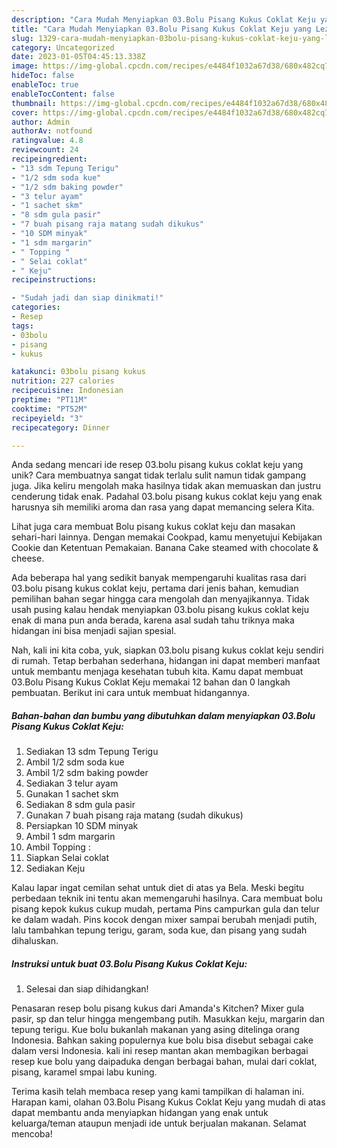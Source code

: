 ```yaml
---
description: "Cara Mudah Menyiapkan 03.Bolu Pisang Kukus Coklat Keju yang Lezat Sekali"
title: "Cara Mudah Menyiapkan 03.Bolu Pisang Kukus Coklat Keju yang Lezat Sekali"
slug: 1329-cara-mudah-menyiapkan-03bolu-pisang-kukus-coklat-keju-yang-lezat-sekali
category: Uncategorized
date: 2023-01-05T04:45:13.338Z
image: https://img-global.cpcdn.com/recipes/e4484f1032a67d38/680x482cq70/03bolu-pisang-kukus-coklat-keju-foto-resep-utama.jpg
hideToc: false
enableToc: true
enableTocContent: false
thumbnail: https://img-global.cpcdn.com/recipes/e4484f1032a67d38/680x482cq70/03bolu-pisang-kukus-coklat-keju-foto-resep-utama.jpg
cover: https://img-global.cpcdn.com/recipes/e4484f1032a67d38/680x482cq70/03bolu-pisang-kukus-coklat-keju-foto-resep-utama.jpg
author: Admin
authorAv: notfound
ratingvalue: 4.8
reviewcount: 24
recipeingredient:
- "13 sdm Tepung Terigu"
- "1/2 sdm soda kue"
- "1/2 sdm baking powder"
- "3 telur ayam"
- "1 sachet skm"
- "8 sdm gula pasir"
- "7 buah pisang raja matang sudah dikukus"
- "10 SDM minyak"
- "1 sdm margarin"
- " Topping "
- " Selai coklat"
- " Keju"
recipeinstructions:

- "Sudah jadi dan siap dinikmati!"
categories:
- Resep
tags:
- 03bolu
- pisang
- kukus

katakunci: 03bolu pisang kukus 
nutrition: 227 calories
recipecuisine: Indonesian
preptime: "PT11M"
cooktime: "PT52M"
recipeyield: "3"
recipecategory: Dinner

---
```





Anda sedang mencari ide resep 03.bolu pisang kukus coklat keju yang unik? Cara membuatnya sangat tidak terlalu sulit namun tidak gampang juga. Jika keliru mengolah maka hasilnya tidak akan memuaskan dan justru cenderung tidak enak. Padahal 03.bolu pisang kukus coklat keju yang enak harusnya sih memiliki aroma dan rasa yang dapat memancing selera Kita.





Lihat juga cara membuat Bolu pisang kukus coklat keju dan masakan sehari-hari lainnya. Dengan memakai Cookpad, kamu menyetujui Kebijakan Cookie dan Ketentuan Pemakaian. Banana Cake steamed with chocolate &amp; cheese.

Ada beberapa hal yang sedikit banyak mempengaruhi kualitas rasa dari 03.bolu pisang kukus coklat keju, pertama dari jenis bahan, kemudian pemilihan bahan segar hingga cara mengolah dan menyajikannya. Tidak usah pusing kalau hendak menyiapkan 03.bolu pisang kukus coklat keju enak di mana pun anda berada, karena asal sudah tahu triknya maka hidangan ini bisa menjadi sajian spesial.






Nah, kali ini kita coba, yuk, siapkan 03.bolu pisang kukus coklat keju sendiri di rumah. Tetap berbahan sederhana, hidangan ini dapat memberi manfaat untuk membantu menjaga kesehatan tubuh kita. Kamu dapat membuat 03.Bolu Pisang Kukus Coklat Keju memakai 12 bahan dan 0 langkah pembuatan. Berikut ini cara untuk membuat hidangannya.

<!--inarticleads1-->

##### Bahan-bahan dan bumbu yang dibutuhkan dalam menyiapkan 03.Bolu Pisang Kukus Coklat Keju:

1. Sediakan 13 sdm Tepung Terigu
1. Ambil 1/2 sdm soda kue
1. Ambil 1/2 sdm baking powder
1. Sediakan 3 telur ayam
1. Gunakan 1 sachet skm
1. Sediakan 8 sdm gula pasir
1. Gunakan 7 buah pisang raja matang (sudah dikukus)
1. Persiapkan 10 SDM minyak
1. Ambil 1 sdm margarin
1. Ambil  Topping :
1. Siapkan  Selai coklat
1. Sediakan  Keju


Kalau lapar ingat cemilan sehat untuk diet di atas ya Bela. Meski begitu perbedaan teknik ini tentu akan memengaruhi hasilnya. Cara membuat bolu pisang kepok kukus cukup mudah, pertama Pins campurkan gula dan telur ke dalam wadah. Pins kocok dengan mixer sampai berubah menjadi putih, lalu tambahkan tepung terigu, garam, soda kue, dan pisang yang sudah dihaluskan. 

<!--inarticleads2-->

##### Instruksi untuk buat 03.Bolu Pisang Kukus Coklat Keju:


1. Selesai dan siap dihidangkan!

Penasaran resep bolu pisang kukus dari Amanda&#39;s Kitchen? Mixer gula pasir, sp dan telur hingga mengembang putih. Masukkan keju, margarin dan tepung terigu. Kue bolu bukanlah makanan yang asing ditelinga orang Indonesia. Bahkan saking populernya kue bolu bisa disebut sebagai cake dalam versi Indonesia. kali ini resep mantan akan membagikan berbagai resep kue bolu yang daipaduka dengan berbagai bahan, mulai dari coklat, pisang, karamel smpai labu kuning. 

Terima kasih telah membaca resep yang kami tampilkan di halaman ini. Harapan kami, olahan 03.Bolu Pisang Kukus Coklat Keju yang mudah di atas dapat membantu anda menyiapkan hidangan yang enak untuk keluarga/teman ataupun menjadi ide untuk berjualan makanan. Selamat mencoba!
